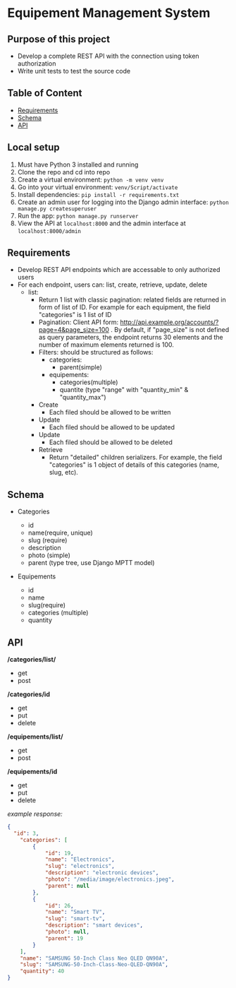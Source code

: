 # Equipement Management System

## Purpose of this project
* Develop a complete REST API with the connection using token authorization
* Write unit tests to test the source code

## Table of Content

* [Requirements](#requirements)
* [Schema](#schema)
* [API](#api)

## Local setup

1. Must have Python 3 installed and running
1. Clone the repo and cd into repo
1. Create a virtual environment: `python -m venv venv`
1. Go into your virtual environment: `venv/Script/activate`
1. Install dependencies: `pip install -r requirements.txt`
1. Create an admin user for logging into the Django admin interface: `python manage.py createsuperuser`
1. Run the app: `python manage.py runserver`
1. View the API at `localhost:8000` and the admin interface at `localhost:8000/admin`

## Requirements

* Develop REST API endpoints which are accessable to only authorized users
* For each endpoint, users can: list, create, retrieve, update, delete
  * list:
    * Return 1 list with classic pagination: related fields are returned in form of list of ID. For example for each equipment, the field "categories" is 1 list of ID
    * Pagination: Client API form: http://api.example.org/accounts/?page=4&page_size=100 . By default, if "page_size" is not defined as query parameters, the endpoint returns 30 elements and the number of maximum elements returned is 100.
    * Filters: should be structured as follows:
      * categories:
        * parent(simple)
      * equipements:
        * categories(multiple)
        * quantite (type "range" with "quantity_min" & "quantity_max")
    * Create
      * Each filed should be allowed to be written
    * Update
      * Each filed should be allowed to be updated
    * Update
      * Each filed should be allowed to be deleted
    * Retrieve
      * Return "detailed" children serializers. For example, the field "categories" is 1 object of details of this categories (name, slug, etc).

## Schema

* Categories
  * id
  * name(require, unique)
  * slug (require)
  * description
  * photo (simple)
  * parent (type tree, use Django MPTT model)

* Equipements
  * id
  * name
  * slug(require)
  * categories (multiple)
  * quantity

## API

**/categories/list/**

* get 
* post

**/categories/id**

* get
* put
* delete

**/equipements/list/**

* get
* post

**/equipements/id**

* get
* put
* delete

*example response:*

```json
{
  "id": 3,
    "categories": [
        {
            "id": 19,
            "name": "Electronics",
            "slug": "electronics",
            "description": "electronic devices",
            "photo": "/media/image/electronics.jpeg",
            "parent": null
        },
        {
            "id": 26,
            "name": "Smart TV",
            "slug": "smart-tv",
            "description": "smart devices",
            "photo": null,
            "parent": 19
        }
    ],
    "name": "SAMSUNG 50-Inch Class Neo QLED QN90A",
    "slug": "SAMSUNG-50-Inch-Class-Neo-QLED-QN90A",
    "quantity": 40
}
```

